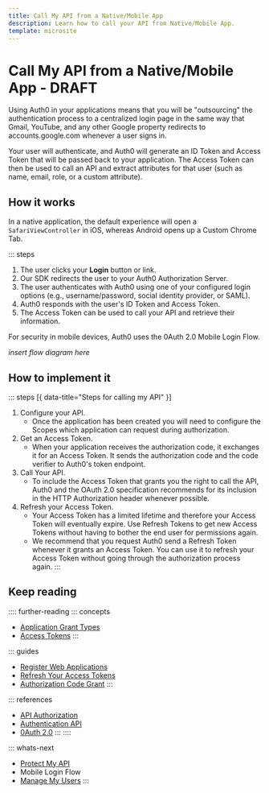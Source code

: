 ```yaml
---
title: Call My API from a Native/Mobile App
description: Learn how to call your API from Native/Mobile App.
template: microsite
---
```


# Call My API from a Native/Mobile App - DRAFT

Using Auth0 in your applications means that you will be "outsourcing" the authentication process to a centralized login page in the same way that Gmail, YouTube, and any other Google property redirects to accounts.google.com whenever a user signs in.

Your user will authenticate, and Auth0 will generate an ID Token and Access Token that will be passed back to your application. The Access Token can then be used to call an API and extract attributes for that user (such as name, email, role, or a custom attribute).

## How it works

In a native application, the default experience will open a `SafariViewController` in iOS, whereas Android opens up a Custom Chrome Tab. 

::: steps
  1. The user clicks your **Login** button or link.
  2. Our SDK redirects the user to your Auth0 Authorization Server.
  3. The user authenticates with Auth0 using one of your configured login options (e.g., username/password, social identity provider, or SAML).
  4. Auth0 responds with the user's ID Token and Access Token.
  5. The Access Token can be used to call your API and retrieve their information.

For security in mobile devices, Auth0 uses the 0Auth 2.0 Mobile Login Flow. 

*insert flow diagram here*

## How to implement it

::: steps [{ data-title="Steps for calling my API" }]
  1. Configure your API. 
     - Once the application has been created you will need to configure the Scopes which application can request during authorization. 
  2. Get an Access Token. 
     - When your application receives the authorization code, it exchanges it for an Access Token. It sends the authorization code and the code verifier to Auth0's token endpoint.
  3. Call Your API.
     - To include the Access Token that grants you the right to call the API, Auth0 and the OAuth 2.0 specification recommends for its inclusion in the HTTP Authorization header whenever possible.
  4. Refresh your Access Token.
     - Your Access Token has a limited lifetime and therefore your Access Token will eventually expire. Use Refresh Tokens to get new Access Tokens without having to bother the end user for permissions again.
     - We recommend that you request Auth0 send a Refresh Token whenever it grants an Access Token. You can use it to refresh your Access Token without going through the authorization process again.
:::

## Keep reading

:::: further-reading
::: concepts
  * [Application Grant Types](/applications/application-grant-types)
  * [Access Tokens](/tokens/access-token)
:::

::: guides
  * [Register Web Applications](/applications/webapps)
  * [Refresh Your Access Tokens](/tokens/refresh-token/current#use-a-refresh-token)
  * [Authorization Code Grant](/api-auth/tutorials/authorization-code-grant)
:::

::: references
  * [API Authorization](/api-auth)
  * [Authentication API](/api/authentication)
  * [0Auth 2.0](/protocols/oauth2)
:::
::::

::: whats-next
  * [Protect My API](/microsites/protect-my-api)
  * Mobile Login Flow
  * [Manage My Users](/microsites/manage-my-users/manage-users-and-user-profiles)
:::
